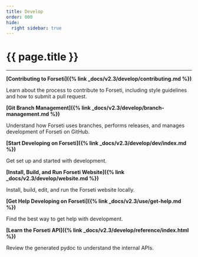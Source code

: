 ```yaml
---
title: Develop
order: 000
hide:
  right sidebar: true
---
```


# {{ page.title }}

---

**[Contributing to Forseti]({% link _docs/v2.3/develop/contributing.md %})**

Learn about the process to contribute to Forseti, including style guidelines and how to submit
a pull request.

**[Git Branch Management]({% link _docs/v2.3/develop/branch-management.md %})**

Understand how Forseti uses branches, performs releases, and manages development of Forseti on
GitHub.

**[Start Developing on Forseti]({% link _docs/v2.3/develop/dev/index.md %})**

Get set up and started with development.

**[Install, Build, and Run Forseti Website]({% link _docs/v2.3/develop/website.md %})**

Install, build, edit, and run the Forseti website locally.

**[Get Help Developing on Forseti]({% link _docs/v2.3/use/get-help.md %})**

Find the best way to get help with development.

**[Learn the Forseti API]({% link _docs/v2.3/develop/reference/index.html %})**

Review the generated pydoc to understand the internal APIs.
